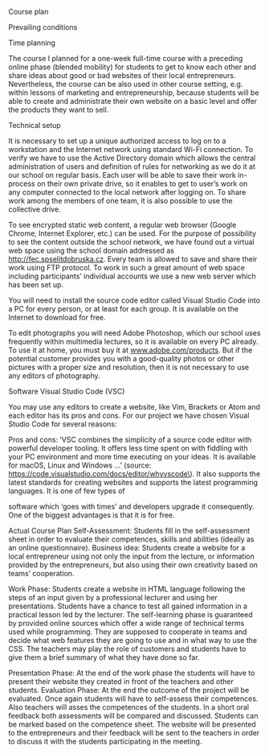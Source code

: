 Course plan

Prevailing conditions

Time planning

The course I planned for a one-week full-time course with a preceding online phase \(blended mobility\) for students to get to know each other and share ideas about good or bad websites of their local entrepreneurs. Nevertheless, the course can be also used in other course setting, e.g. within lessons of marketing and entrepreneurship, because students will be able to create and administrate their own website on a basic level and offer the products they want to sell.

Technical setup

It is necessary to set up a unique authorized access to log on to a workstation and the Internet network using standard Wi-Fi connection. To verify we have to use the Active Directory domain which allows the central administration of users and definition of rules for networking as we do it at our school on regular basis. Each user will be able to save their work in-process on their own private drive, so it enables to get to user’s work on any computer connected to the local network after logging on. To share work among the members of one team, it is also possible to use the collective drive.

To see encrypted static web content, a regular web browser \(Google Chrome, Internet Explorer, etc.\) can be used. For the purpose of possibility to see the content outside the school network, we have found out a virtual web space using the school domain addressed as http://fec.spselitdobruska.cz. Every team is allowed to save and share their work using FTP protocol. To work in such a great amount of web space including participants’ individual accounts we use a new web server which has been set up.

You will need to install the source code editor called Visual Studio Code into a PC for every person, or at least for each group. It is available on the Internet to download for free.

To edit photographs you will need Adobe Photoshop, which our school uses frequently within multimedia lectures, so it is available on every PC already. To use it at home, you must buy it at www.adobe.com/products. But if the potential customer provides you with a good-quality photos or other pictures with a proper size and resolution, then it is not necessary to use any editors of photography.



Software Visual Studio Code \(VSC\)

You may use any editors to create a website, like Vim, Brackets or Atom and each editor has its pros and cons. For our project we have chosen Visual Studio Code for several reasons:

Pros and cons: ‘VSC combines the simplicity of a source code editor with powerful developer tooling. It offers less time spent on with fiddling with your PC environment and more time executing on your ideas. It is available for macOS, Linux and Windows …’ \(source: https://code.visualstudio.com/docs/editor/whyvscode\). It also supports the latest standards for creating websites and supports the latest programming languages. It is one of few types of

software which ‘goes with times’ and developers upgrade it consequently. One of the biggest advantages is that it is for free.



Actual Course Plan Self-Assessment: Students fill in the self-assessment sheet in order to evaluate their competences, skills and abilities \(ideally as an online questionnaire\). Business idea: Students create a website for a local entrepreneur using not only the input from the lecture, or information provided by the entrepreneurs, but also using their own creativity based on teams’ cooperation.

Work Phase: Students create a website in HTML language following the steps of an input given by a professional lecturer and using her presentations. Students have a chance to test all gained information in a practical lesson led by the lecturer. The self-learning phase is guaranteed by provided online sources which offer a wide range of technical terms used while programming. They are supposed to cooperate in teams and decide what web features they are going to use and in what way to use the CSS. The teachers may play the role of customers and students have to give them a brief summary of what they have done so far.

Presentation Phase: At the end of the work phase the students will have to present their website they created in front of the teachers and other students. Evaluation Phase: At the end the outcome of the project will be evaluated. Once again students will have to self-assess their competences. Also teachers will asses the competences of the students. In a short oral feedback both assessments will be compared and discussed. Students can be marked based on the competence sheet. The website will be presented to the entrepreneurs and their feedback will be sent to the teachers in order to discuss it with the students participating in the meeting.

